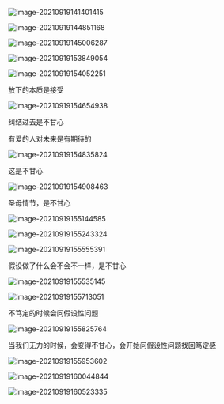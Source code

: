 ![image-20210919141401415](https://cdn.jsdelivr.net/gh/plumcyt/ImageLibrary/img/202111/image-20210919141401415.png)

![image-20210919144851168](https://cdn.jsdelivr.net/gh/plumcyt/ImageLibrary/img/202111/image-20210919144851168.png)

![image-20210919145006287](https://cdn.jsdelivr.net/gh/plumcyt/ImageLibrary/img/202111/image-20210919145006287.png)

![image-20210919153849054](U:/Typora/typora-user-images/image-20210919153849054.png)

![image-20210919154052251](U:/Typora/typora-user-images/image-20210919154052251.png)

放下的本质是接受

![image-20210919154654938](U:/Typora/typora-user-images/image-20210919154654938.png)

纠结过去是不甘心

有爱的人对未来是有期待的

![image-20210919154835824](U:/Typora/typora-user-images/image-20210919154835824.png)

这是不甘心

![image-20210919154908463](U:/Typora/typora-user-images/image-20210919154908463.png)

圣母情节，是不甘心

![image-20210919155144585](U:/Typora/typora-user-images/image-20210919155144585.png)

![image-20210919155243324](U:/Typora/typora-user-images/image-20210919155243324.png)

![image-20210919155555391](U:/Typora/typora-user-images/image-20210919155555391.png)

假设做了什么会不会不一样，是不甘心

![image-20210919155535145](U:/Typora/typora-user-images/image-20210919155535145.png)

![image-20210919155713051](U:/Typora/typora-user-images/image-20210919155713051.png)

不笃定的时候会问假设性问题

![image-20210919155825764](U:/Typora/typora-user-images/image-20210919155825764.png)

当我们无力的时候，会变得不甘心，会开始问假设性问题找回笃定感

![image-20210919155953602](U:/Typora/typora-user-images/image-20210919155953602.png)

![image-20210919160044844](U:/Typora/typora-user-images/image-20210919160044844.png)

![image-20210919160523335](U:/Typora/typora-user-images/image-20210919160523335.png)

